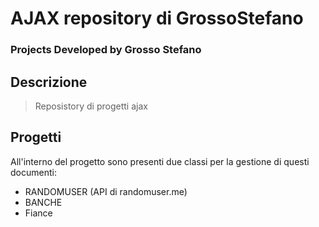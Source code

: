 # AJAX repository di GrossoStefano

### Projects Developed by Grosso Stefano


## Descrizione ##
> Reposistory di progetti ajax

## Progetti ##
All'interno del progetto sono presenti due classi per la gestione di questi documenti:
* RANDOMUSER (API di randomuser.me)
* BANCHE
* Fiance

